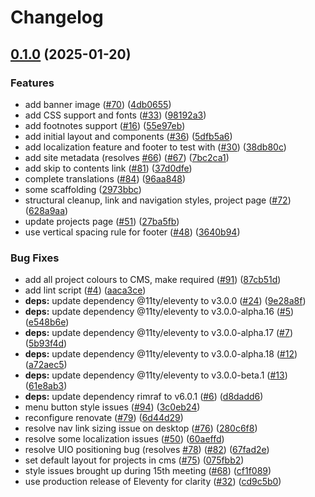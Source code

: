 # Changelog

## [0.1.0](https://github.com/inclusive-design/standards.inclusivedesign.ca/compare/v0.0.1...v0.1.0) (2025-01-20)


### Features

* add banner image ([#70](https://github.com/inclusive-design/standards.inclusivedesign.ca/issues/70)) ([4db0655](https://github.com/inclusive-design/standards.inclusivedesign.ca/commit/4db0655406dd84534b30584bc141ac36e6c9f02c))
* add CSS support and fonts ([#33](https://github.com/inclusive-design/standards.inclusivedesign.ca/issues/33)) ([98192a3](https://github.com/inclusive-design/standards.inclusivedesign.ca/commit/98192a38ee47492edff60d4ff616385c902f6ad5))
* add footnotes support ([#16](https://github.com/inclusive-design/standards.inclusivedesign.ca/issues/16)) ([55e97eb](https://github.com/inclusive-design/standards.inclusivedesign.ca/commit/55e97eb1a64bdf7d46e100972bf17ace54b85924))
* add initial layout and components ([#36](https://github.com/inclusive-design/standards.inclusivedesign.ca/issues/36)) ([5dfb5a6](https://github.com/inclusive-design/standards.inclusivedesign.ca/commit/5dfb5a66b1c6b3366050ff60cbda07c28ed11644))
* add localization feature and footer to test with ([#30](https://github.com/inclusive-design/standards.inclusivedesign.ca/issues/30)) ([38db80c](https://github.com/inclusive-design/standards.inclusivedesign.ca/commit/38db80c4dc2af1e06f11d52f90272c641ff0749f))
* add site metadata (resolves [#66](https://github.com/inclusive-design/standards.inclusivedesign.ca/issues/66)) ([#67](https://github.com/inclusive-design/standards.inclusivedesign.ca/issues/67)) ([7bc2ca1](https://github.com/inclusive-design/standards.inclusivedesign.ca/commit/7bc2ca13b7bacd01864646be6275f5e2147f4fa2))
* add skip to contents link ([#81](https://github.com/inclusive-design/standards.inclusivedesign.ca/issues/81)) ([37d0dfe](https://github.com/inclusive-design/standards.inclusivedesign.ca/commit/37d0dfe4266567178a6293b4e19fc1f6b936390a))
* complete translations ([#84](https://github.com/inclusive-design/standards.inclusivedesign.ca/issues/84)) ([96aa848](https://github.com/inclusive-design/standards.inclusivedesign.ca/commit/96aa8488a518bfb54b18b9ac995ced8962d15c77))
* some scaffolding ([2973bbc](https://github.com/inclusive-design/standards.inclusivedesign.ca/commit/2973bbcbe83107f6b97d1741de0e5a6e8cc03f6b))
* structural cleanup, link and navigation styles, project page ([#72](https://github.com/inclusive-design/standards.inclusivedesign.ca/issues/72)) ([628a9aa](https://github.com/inclusive-design/standards.inclusivedesign.ca/commit/628a9aa66f3801042d1ca40d7fec4ef0d3add361))
* update projects page ([#51](https://github.com/inclusive-design/standards.inclusivedesign.ca/issues/51)) ([27ba5fb](https://github.com/inclusive-design/standards.inclusivedesign.ca/commit/27ba5fbe49673fc360dbc102ecf67735c1ba6cb1))
* use vertical spacing rule for footer ([#48](https://github.com/inclusive-design/standards.inclusivedesign.ca/issues/48)) ([3640b94](https://github.com/inclusive-design/standards.inclusivedesign.ca/commit/3640b942d2c6f9655c4560d6638a32ab610be26e))


### Bug Fixes

* add all project colours to CMS, make required ([#91](https://github.com/inclusive-design/standards.inclusivedesign.ca/issues/91)) ([87cb51d](https://github.com/inclusive-design/standards.inclusivedesign.ca/commit/87cb51dc5d2d8c38ed6ecccec6ed4a500307b10a))
* add lint script ([#4](https://github.com/inclusive-design/standards.inclusivedesign.ca/issues/4)) ([aaca3ce](https://github.com/inclusive-design/standards.inclusivedesign.ca/commit/aaca3ce3ef04a06e858f670e582472d6ec016613))
* **deps:** update dependency @11ty/eleventy to v3.0.0 ([#24](https://github.com/inclusive-design/standards.inclusivedesign.ca/issues/24)) ([9e28a8f](https://github.com/inclusive-design/standards.inclusivedesign.ca/commit/9e28a8f7d787f7c2b1fd60439d56b9bd4b122373))
* **deps:** update dependency @11ty/eleventy to v3.0.0-alpha.16 ([#5](https://github.com/inclusive-design/standards.inclusivedesign.ca/issues/5)) ([e548b6e](https://github.com/inclusive-design/standards.inclusivedesign.ca/commit/e548b6ea3ed88f9bf3a6ce659b823f532682ebe3))
* **deps:** update dependency @11ty/eleventy to v3.0.0-alpha.17 ([#7](https://github.com/inclusive-design/standards.inclusivedesign.ca/issues/7)) ([5b93f4d](https://github.com/inclusive-design/standards.inclusivedesign.ca/commit/5b93f4ddcb13b4474509c4e34154a2e93794df14))
* **deps:** update dependency @11ty/eleventy to v3.0.0-alpha.18 ([#12](https://github.com/inclusive-design/standards.inclusivedesign.ca/issues/12)) ([a72aec5](https://github.com/inclusive-design/standards.inclusivedesign.ca/commit/a72aec5e4a79497688061208c84ce8b53a29d531))
* **deps:** update dependency @11ty/eleventy to v3.0.0-beta.1 ([#13](https://github.com/inclusive-design/standards.inclusivedesign.ca/issues/13)) ([61e8ab3](https://github.com/inclusive-design/standards.inclusivedesign.ca/commit/61e8ab386462b85d1d170dc3fdd99cc984a2ffdf))
* **deps:** update dependency rimraf to v6.0.1 ([#6](https://github.com/inclusive-design/standards.inclusivedesign.ca/issues/6)) ([d8dadd6](https://github.com/inclusive-design/standards.inclusivedesign.ca/commit/d8dadd629f34d3496cd2b506afd5ba251a3e38c9))
* menu button style issues ([#94](https://github.com/inclusive-design/standards.inclusivedesign.ca/issues/94)) ([3c0eb24](https://github.com/inclusive-design/standards.inclusivedesign.ca/commit/3c0eb24c2c5557b7ccc2649a6f277e1189707a98))
* reconfigure renovate ([#79](https://github.com/inclusive-design/standards.inclusivedesign.ca/issues/79)) ([6d44d29](https://github.com/inclusive-design/standards.inclusivedesign.ca/commit/6d44d29a9632894484c4bc6e83b74852055ec62f))
* resolve nav link sizing issue on desktop ([#76](https://github.com/inclusive-design/standards.inclusivedesign.ca/issues/76)) ([280c6f8](https://github.com/inclusive-design/standards.inclusivedesign.ca/commit/280c6f8ef3b59fefeebf24c28e8f65bf8fbb9dcb))
* resolve some localization issues ([#50](https://github.com/inclusive-design/standards.inclusivedesign.ca/issues/50)) ([60aeffd](https://github.com/inclusive-design/standards.inclusivedesign.ca/commit/60aeffdde8f241268cc9d0a4499f4d153e281266))
* resolve UIO positioning bug (resolves [#78](https://github.com/inclusive-design/standards.inclusivedesign.ca/issues/78)) ([#82](https://github.com/inclusive-design/standards.inclusivedesign.ca/issues/82)) ([67fad2e](https://github.com/inclusive-design/standards.inclusivedesign.ca/commit/67fad2e044a056293d7546314f58e9ea52536f8b))
* set default layout for projects in cms ([#75](https://github.com/inclusive-design/standards.inclusivedesign.ca/issues/75)) ([075fbb2](https://github.com/inclusive-design/standards.inclusivedesign.ca/commit/075fbb23f400baa6af5a3940b6ace6eb98a9ddd9))
* style issues brought up during 15th meeting ([#68](https://github.com/inclusive-design/standards.inclusivedesign.ca/issues/68)) ([cf1f089](https://github.com/inclusive-design/standards.inclusivedesign.ca/commit/cf1f08992be2cde550a70ae4b0eacf68bc64e679))
* use production release of Eleventy for clarity ([#32](https://github.com/inclusive-design/standards.inclusivedesign.ca/issues/32)) ([cd9c5b0](https://github.com/inclusive-design/standards.inclusivedesign.ca/commit/cd9c5b072fb998d894fe32d106b0b88ac6a5a5a8))
